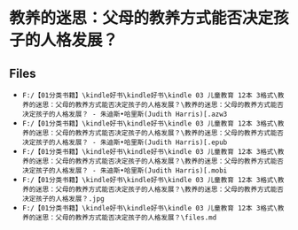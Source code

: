 # 教养的迷思：父母的教养方式能否决定孩子的人格发展？

## Files

- `F:/【01分类书籍】\kindle好书\kindle好书\kindle 03 儿童教育 12本 3格式\教养的迷思：父母的教养方式能否决定孩子的人格发展？\教养的迷思：父母的教养方式能否决定孩子的人格发展？ - 朱迪斯•哈里斯(Judith Harris)[.azw3`
- `F:/【01分类书籍】\kindle好书\kindle好书\kindle 03 儿童教育 12本 3格式\教养的迷思：父母的教养方式能否决定孩子的人格发展？\教养的迷思：父母的教养方式能否决定孩子的人格发展？ - 朱迪斯•哈里斯(Judith Harris)[.epub`
- `F:/【01分类书籍】\kindle好书\kindle好书\kindle 03 儿童教育 12本 3格式\教养的迷思：父母的教养方式能否决定孩子的人格发展？\教养的迷思：父母的教养方式能否决定孩子的人格发展？ - 朱迪斯•哈里斯(Judith Harris)[.mobi`
- `F:/【01分类书籍】\kindle好书\kindle好书\kindle 03 儿童教育 12本 3格式\教养的迷思：父母的教养方式能否决定孩子的人格发展？\教养的迷思：父母的教养方式能否决定孩子的人格发展？.jpg`
- `F:/【01分类书籍】\kindle好书\kindle好书\kindle 03 儿童教育 12本 3格式\教养的迷思：父母的教养方式能否决定孩子的人格发展？\files.md`
